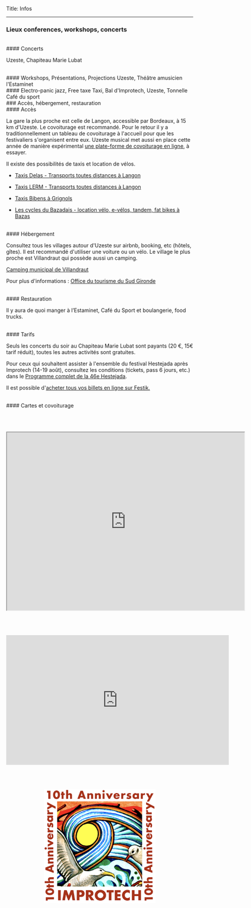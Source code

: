 Title: Infos

 ---

### Lieux conferences, workshops, concerts

<br>
#### Concerts

Uzeste, Chapiteau Marie Lubat

<br>
#### Workshops, Présentations,  Projections
Uzeste, Théâtre amusicien l'Estaminet

<br>
#### Electro-panic jazz, Free taxe Taxi, Bal d'Improtech,
Uzeste, Tonnelle Café du sport

<br>
### Accès, hébergement, restauration

<br>
#### Accès

La gare la plus proche est celle de Langon, accessible par Bordeaux, à 15 km d'Uzeste. Le covoiturage est recommandé. Pour le retour il y a traditionnellement un tableau de covoiturage à l'accueil pour que les festivaliers s'organisent entre eux. Uzeste musical met aussi en place cette année de manière expérimental [une plate-forme de covoiturage en ligne](https://www.togetzer.com/covoiturage-evenement/avwyui), à essayer.

Il existe des possibilités de taxis et location de vélos.

* [Taxis Delas - Transports toutes distances à Langon](http://www.taxi-delas-langon.fr/)

* [Taxis LERM - Transports toutes distances à Langon](https://www.taxis-bazas-langon.fr/)

* [Taxis Bibens  à Grignols](https://taxi-bibens.fr/)

* [Les cycles du Bazadais - location vélo, e-vélos, tandem, fat bikes à Bazas](https://www.les-cycles-du-bazadais.fr/fr/index.php)

<br>
#### Hébergement

Consultez tous les villages autour d'Uzeste sur airbnb, booking, etc (hôtels, gîtes). Il est recommandé d'utiliser une voiture ou un vélo. Le village le plus proche est Villandraut qui possède aussi un camping.

[Camping municipal de Villandraut](https://www.villandraut.fr/fr/camping-villandraut-camping-municipal-gironde.php)

Pour plus d'informations : [Office du tourisme du Sud Gironde](https://www.tourisme-sud-gironde.com/)

<br>
#### Restauration

Il y aura de quoi manger à l’Estaminet, Café du Sport et boulangerie, food trucks.

<br>
#### Tarifs

Seuls les concerts du soir au Chapiteau Marie Lubat sont payants (20 €, 15€ tarif réduit), toutes les autres activités sont gratuites.

Pour ceux qui souhaitent assister à l'ensemble du festival Hestejada après Improtech (14-19 août), consultez les conditions (tickets, pass 6 jours, etc.) dans le [Programme complet de la 46e Hestejada]({filename}/doc/Hestejada46Program.pdf).

Il est possible d'[acheter tous vos billets en ligne sur Festik.](https://billetterie.festik.net/um/tab/spectacle/)


<br>
#### Cartes et covoiturage


<br><br>
<p align="center">
<iframe src="https://www.google.com/maps/d/embed?mid=11NTJ075iW8k85UU7baAxsby6N9mB-Bw&ehbc=2E312F" width="640" height="480"></iframe>
</p>


<br><br>
<p align="center">
<iframe style="border:none" src="https://www.togetzer.com/widget.php?params=YTo0OntzOjExOiJhcHBsaWVkVHlwZSI7czo1OiJldmVudCI7czo0OiJ0eXBlIjtzOjU6ImNhcnJlIjtzOjI6ImlkIjtzOjU6IjQwNzM1IjtzOjc6Im9wdGlvbnMiO086Mjk6IklsbHVtaW5hdGVcU3VwcG9ydFxDb2xsZWN0aW9uIjoxOntzOjg6IgAqAGl0ZW1zIjthOjI6e3M6NToiY29sb3IiO3M6NDoibm9pciI7czo2OiJib3JkZXIiO3M6NzoiYXJyb25kaSI7fX19" width="600"  height="350"></iframe>
</p>


<br><br>

<p align="center">
  <img src="../images/Logo_improtech_anniv.png" width="300">
</p>
